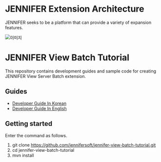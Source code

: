 # JENNIFER Extension Architecture

JENNIFER seeks to be a platform that can provide a variety of expansion features.

![이미지](https://raw.githubusercontent.com/jennifersoft/jennifer-extension-manuals/master/res/img/view_server_extension/infographic_en.png)

# JENNIFER View Batch Tutorial

This repository contains development guides and sample code for creating JENNIFER View Server Batch extension.

## Guides 

* [Developer Guide In Korean](./README_ko.md)
* [Developer Guide In English ](./README_en.md)



## Getting started

Enter the command as follows.

 1. git clone https://github.com/jennifersoft/jennifer-view-batch-tutorial.git 
 2. cd jennifer-view-batch-tutorial
 3. mvn install
